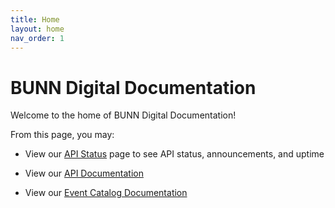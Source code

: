```yaml
---
title: Home
layout: home
nav_order: 1
---
```


# BUNN Digital Documentation

Welcome to the home of BUNN Digital Documentation!

From this page, you may:

- View our [API Status](https://status.bunn.com) page to see API status, announcements, and uptime

- View our [API Documentation](apis/)

- View our [Event Catalog Documentation](events/)

